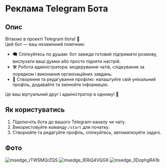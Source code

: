 # Реклама Telegram Бота

## Опис

Вітаємо в проекті Telegram бота! 🤖  
Цей бот — ваш незамінний помічник:

- 🗨️ Спілкуйтесь по душам: бот завжди готовий підтримати розмову, вислухати ваші думки або просто підняти настрій.
- 🛠️ Робота адміністратора: модерування чатів, слідкування за порядком і виконання організаційних завдань.
- 📝 Створення та редагування профілю: налаштуйте свій унікальний профіль, додавайте та змінюйте інформацію.

Це ваш віртуальний друг і адміністратор в одному! 🌟

## Як користуватись

1. Підключіть бота до вашого Telegram-каналу чи чату.
2. Використовуйте команду `/start` для початку.
3. Створюйте та редагуйте профіль, спілкуйтесь, автоматизуйте задачі.

## Фото


![msedge_rTWSMQrZQS](https://github.com/user-attachments/assets/85675a42-abc4-4764-b381-5b8515986dbf)
![msedge_lERiQ4VQG6](https://github.com/user-attachments/assets/78719d26-c5ce-4c05-8de8-38357f118fe7)
![msedge_3DophgRA1b](https://github.com/user-attachments/assets/fa14ac94-955d-4b82-a9dd-b886a2f320d0)
